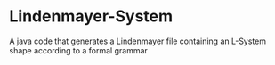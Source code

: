 # Lindenmayer-System
A java code that generates a Lindenmayer file containing an L-System shape according to a formal grammar
